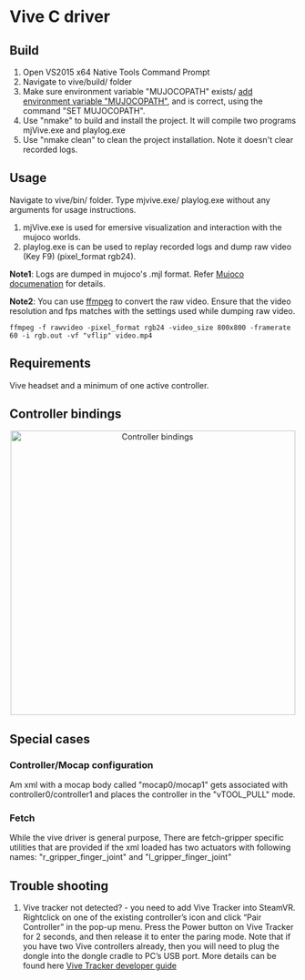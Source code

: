 # Vive C driver

## Build 
1. Open VS2015 x64 Native Tools Command Prompt
2. Navigate to vive/build/ folder
3. Make sure environment variable "MUJOCOPATH" exists/ [add environment variable "MUJOCOPATH"](https://github.com/openai/mujoco-bin#windows), and is correct, using the command "SET MUJOCOPATH".
4. Use "nmake" to build and install the project. It will compile two programs mjVive.exe and playlog.exe
5. Use "nmake clean" to clean the project installation. Note it doesn't clear recorded logs.

## Usage
Navigate to vive/bin/ folder. Type mjvive.exe/ playlog.exe without any arguments for usage instructions. 
1. mjVive.exe is used for emersive visualization and interaction with the mujoco worlds.
2. playlog.exe is can be used to replay recorded logs and dump raw video (Key F9) (pixel_format rgb24).


**Note1**: Logs are dumped in mujoco's .mjl format. Refer [Mujoco documenation](http://www.mujoco.org/book/haptix.html#uiRecord) for details.  

**Note2**: You can use [ffmpeg](https://ffmpeg.org/) to convert the raw video. Ensure that the video resolution and fps matches with the settings used while dumping raw video.
```
ffmpeg -f rawvideo -pixel_format rgb24 -video_size 800x800 -framerate 60 -i rgb.out -vf "vflip" video.mp4
```

## Requirements
Vive headset and a minimum of one active controller.

## Controller bindings
<p align="center"><img src="https://github.com/openai/raas/blob/cyberGlove/vive/controller_bindings.jpg" alt="Controller bindings" height="500"/></p>

## Special cases 

### Controller/Mocap configuration
Am xml with a mocap body called "mocap0/mocap1" gets associated with controller0/controller1 and places the controller in the "vTOOL_PULL" mode.

### Fetch
While the vive driver is general purpose, There are fetch-gripper specific utilities that are provided if the xml loaded has two actuators with following names: "r_gripper_finger_joint" and "l_gripper_finger_joint"

## Trouble shooting 
1. Vive tracker not detected? - you need to add Vive Tracker into SteamVR. Rightclick on one of the existing controller’s icon and click “Pair Controller” in the pop-up menu. Press the Power button on Vive Tracker for 2 seconds, and then release it to enter the paring mode. Note that if you have two Vive controllers already, then you will need to plug the dongle into the dongle cradle to PC’s USB port. More details can be found here [Vive Tracker developer guide](https://dl.vive.com/Tracker/Guideline/HTC_Vive_Tracker_Developer_Guidelines_v1.3.pdf)
